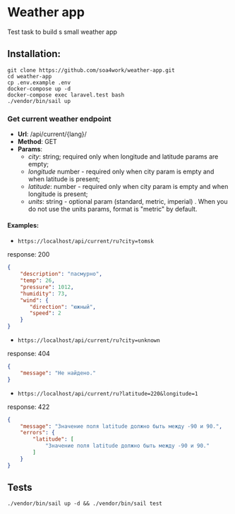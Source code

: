 # Weather app

Test task to build s small weather app

### 

## Installation:
```console
git clone https://github.com/soa4work/weather-app.git
cd weather-app
cp .env.example .env
docker-compose up -d
docker-compose exec laravel.test bash
./vendor/bin/sail up
```

### Get current weather endpoint

- **Url**: /api/current/{lang}/
- **Method**: GET
- **Params**:
    - *city*: string; required only when longitude and latitude params are empty;   
    - *longitude* number - required only when city param is empty and when latitude is present;
    - *latitude*: number - required only when city param is empty and when longitude is present;
    - *units*: string - optional param	(standard, metric, imperial) . When you do not use the units params, 
      format is "metric" by default.

#### Examples: 

- `https://localhost/api/current/ru?city=tomsk`

response: 200
```json
{
    "description": "пасмурно",
    "temp": 26,
    "pressure": 1012,
    "humidity": 73,
    "wind": {
       "direction": "южный",
       "speed": 2
    }
}
```

- `https://localhost/api/current/ru?city=unknown`

response: 404
```json
{
    "message": "Не найдено."
}
```

- `https://localhost/api/current/ru?latitude=220&longitude=1`

response: 422
```json
{
    "message": "Значение поля latitude должно быть между -90 и 90.",
    "errors": {
        "latitude": [
            "Значение поля latitude должно быть между -90 и 90."
        ]
    }
}
```

## Tests

`./vendor/bin/sail up -d && ./vendor/bin/sail test`
